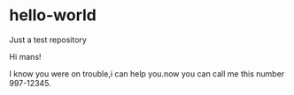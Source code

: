 # hello-world

Just a test repository

Hi mans!

I know you were on trouble,i can help you.now you can call me this number 997-12345.
